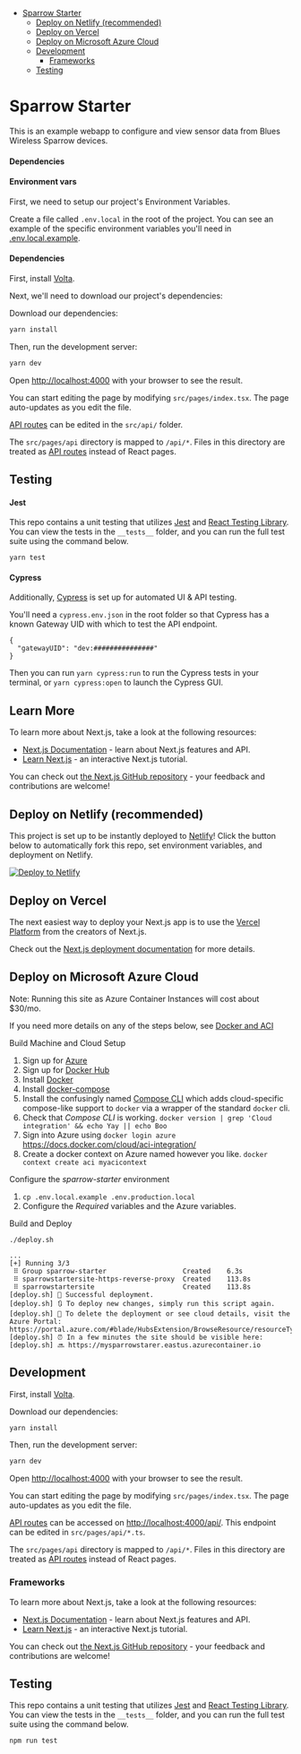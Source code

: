 - [Sparrow Starter](#sparrow-starter)
  - [Deploy on Netlify (recommended)](#deploy-on-netlify-recommended)
  - [Deploy on Vercel](#deploy-on-vercel)
  - [Deploy on Microsoft Azure Cloud](#deploy-on-microsoft-azure-cloud)
  - [Development](#development)
    - [Frameworks](#frameworks)
  - [Testing](#testing)

# Sparrow Starter

This is an example webapp to configure and view sensor data from Blues Wireless
Sparrow devices.

#### Dependencies

#### Environment vars
First, we need to setup our project's Environment Variables. 

Create a file called `.env.local` in the root of the project. You can see an example of the specific environment variables you'll need in [.env.local.example](.env.local.example).

#### Dependencies

First, install [Volta](https://docs.volta.sh/guide/getting-started).

Next, we'll need to download our project's dependencies:

Download our dependencies:

```bash
yarn install
```

Then, run the development server:

```bash
yarn dev
```

Open [http://localhost:4000](http://localhost:4000) with your browser to see the result.

You can start editing the page by modifying `src/pages/index.tsx`. The page auto-updates as you edit the file.

[API routes](https://nextjs.org/docs/api-routes/introduction) can be edited in the `src/api/` folder. 

The `src/pages/api` directory is mapped to `/api/*`. Files in this directory are treated as [API routes](https://nextjs.org/docs/api-routes/introduction) instead of React pages.

## Testing

#### Jest
This repo contains a unit testing that utilizes [Jest](https://jestjs.io/) and [React Testing Library](https://testing-library.com/docs/react-testing-library/intro/). You can view the tests in the `__tests__` folder, and you can run the full test suite using the command below.

```
yarn test
```

#### Cypress

Additionally, [Cypress](https://www.cypress.io/) is set up for automated UI & API testing. 

You'll need a `cypress.env.json` in the root folder so that Cypress has a known Gateway UID with which to test the API endpoint.
```
{
  "gatewayUID": "dev:###############"
}
```
Then you can run `yarn cypress:run` to run the Cypress tests in your terminal, or `yarn cypress:open` to launch the Cypress GUI.

## Learn More

To learn more about Next.js, take a look at the following resources:

- [Next.js Documentation](https://nextjs.org/docs) - learn about Next.js features and API.
- [Learn Next.js](https://nextjs.org/learn) - an interactive Next.js tutorial.

You can check out [the Next.js GitHub repository](https://github.com/vercel/next.js/) - your feedback and contributions are welcome!

## Deploy on Netlify (recommended)

This project is set up to be instantly deployed to
[Netlify](https://netlify.com)! Click the button below to automatically fork
this repo, set environment variables, and deployment on Netlify.

[![Deploy to Netlify](https://www.netlify.com/img/deploy/button.svg)](https://app.netlify.com/start/deploy?repository=https://github.com/blues/sparrow-starter)

## Deploy on Vercel

The next easiest way to deploy your Next.js app is to use the [Vercel Platform](https://vercel.com/new?utm_medium=default-template&filter=next.js&utm_source=create-next-app&utm_campaign=create-next-app-readme) from the creators of Next.js.

Check out the [Next.js deployment documentation](https://nextjs.org/docs/deployment) for more details.

## Deploy on Microsoft Azure Cloud

Note: Running this site as Azure Container Instances will cost about $30/mo.

If you need more details on any of the steps below, see
[Docker and ACI](https://docs.docker.com/cloud/aci-integration/)

Build Machine and Cloud Setup

1. Sign up for [Azure](https://azure.microsoft.com/en-us/)
2. Sign up for [Docker Hub](https://hub.docker.com/signup)
3. Install [Docker](https://docs.docker.com/get-docker/)
4. Install [docker-compose](https://docs.docker.com/compose/install/)
5. Install the confusingly named [Compose
   CLI](https://github.com/docker/compose-cli) which adds cloud-specific
   compose-like support to `docker` via a wrapper of the standard `docker` cli.
6. Check that _Compose CLI_ is working. `docker version | grep 'Cloud integration' && echo Yay || echo Boo`
7. Sign into Azure using `docker login azure` https://docs.docker.com/cloud/aci-integration/
8. Create a docker context on Azure named however you like. `docker context create aci myacicontext`

Configure the _sparrow-starter_ environment

1. `cp .env.local.example .env.production.local`
2. Configure the _Required_ variables and the Azure variables.

Build and Deploy

`./deploy.sh`

```
...
[+] Running 3/3
 ⠿ Group sparrow-starter                   Created    6.3s
 ⠿ sparrowstartersite-https-reverse-proxy  Created    113.8s
 ⠿ sparrowstartersite                      Created    113.8s
[deploy.sh] 🚀 Successful deployment.
[deploy.sh] 🔃 To deploy new changes, simply run this script again.
[deploy.sh] 🚮 To delete the deployment or see cloud details, visit the Azure Portal: https://portal.azure.com/#blade/HubsExtension/BrowseResource/resourceType/Microsoft.ContainerInstance%2FcontainerGroups
[deploy.sh] ⏰ In a few minutes the site should be visible here:
[deploy.sh] 🔜 https://mysparrowstarer.eastus.azurecontainer.io
```

## Development

First, install [Volta](https://docs.volta.sh/guide/getting-started).

Download our dependencies:

```bash
yarn install
```

Then, run the development server:

```bash
yarn dev
```

Open [http://localhost:4000](http://localhost:4000) with your browser to see the result.

You can start editing the page by modifying `src/pages/index.tsx`. The page auto-updates as you edit the file.

[API routes](https://nextjs.org/docs/api-routes/introduction) can be accessed on [http://localhost:4000/api/](http://localhost:4000/api/). This endpoint can be edited in `src/pages/api/*.ts`.

The `src/pages/api` directory is mapped to `/api/*`. Files in this directory are treated as [API routes](https://nextjs.org/docs/api-routes/introduction) instead of React pages.

### Frameworks

To learn more about Next.js, take a look at the following resources:

- [Next.js Documentation](https://nextjs.org/docs) - learn about Next.js features and API.
- [Learn Next.js](https://nextjs.org/learn) - an interactive Next.js tutorial.

You can check out [the Next.js GitHub repository](https://github.com/vercel/next.js/) - your feedback and contributions are welcome!

## Testing

This repo contains a unit testing that utilizes [Jest](https://jestjs.io/) and [React Testing Library](https://testing-library.com/docs/react-testing-library/intro/). You can view the tests in the `__tests__` folder, and you can run the full test suite using the command below.

```sh
npm run test
```
